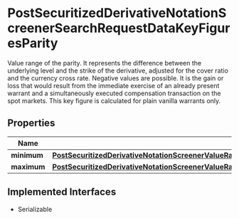 

# PostSecuritizedDerivativeNotationScreenerSearchRequestDataKeyFiguresParity

Value range of the parity. It represents the difference between the underlying level and the strike of the derivative, adjusted for the cover ratio and the currency cross rate. Negative values are possible. It is the gain or loss that would result from the immediate exercise of an already present warrant and a simultaneously executed compensation transaction on the spot markets. This key figure is calculated for plain vanilla warrants only.

## Properties

Name | Type | Description | Notes
------------ | ------------- | ------------- | -------------
**minimum** | [**PostSecuritizedDerivativeNotationScreenerValueRangesGetRequestDataFactorCertificatesConstantLeverageMinimum**](PostSecuritizedDerivativeNotationScreenerValueRangesGetRequestDataFactorCertificatesConstantLeverageMinimum.md) |  |  [optional]
**maximum** | [**PostSecuritizedDerivativeNotationScreenerValueRangesGetRequestDataKeyFiguresSidewaysYieldAbsoluteMaximum**](PostSecuritizedDerivativeNotationScreenerValueRangesGetRequestDataKeyFiguresSidewaysYieldAbsoluteMaximum.md) |  |  [optional]


## Implemented Interfaces

* Serializable


